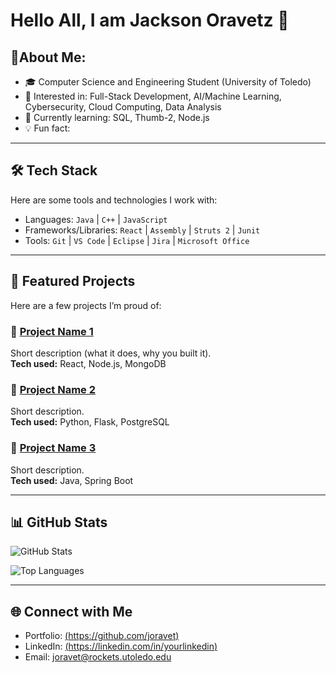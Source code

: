 # Hello All, I am Jackson Oravetz 👋

## 🚀About Me:
- 🎓 Computer Science and Engineering Student (University of Toledo)
- 💼 Interested in: Full-Stack Development, AI/Machine Learning, Cybersecurity, Cloud Computing, Data Analysis
- 🌱 Currently learning: SQL, Thumb-2, Node.js
- 💡 Fun fact:

---

## 🛠️ Tech Stack
Here are some tools and technologies I work with:

- Languages: `Java` | `C++` | `JavaScript`  
- Frameworks/Libraries: `React` | `Assembly` | `Struts 2` | `Junit`
- Tools: `Git` | `VS Code` | `Eclipse` | `Jira` | `Microsoft Office`

---

## 📂 Featured Projects
Here are a few projects I’m proud of:

### 🔹 [Project Name 1](https://github.com/yourusername/project1)
Short description (what it does, why you built it).  
**Tech used:** React, Node.js, MongoDB  

### 🔹 [Project Name 2](https://github.com/yourusername/project2)
Short description.  
**Tech used:** Python, Flask, PostgreSQL  

### 🔹 [Project Name 3](https://github.com/yourusername/project3)
Short description.  
**Tech used:** Java, Spring Boot  

---

## 📊 GitHub Stats
![GitHub Stats](https://github-readme-stats.vercel.app/api?username=yourusername&show_icons=true&theme=tokyonight)

![Top Languages](https://github-readme-stats.vercel.app/api/top-langs/?username=yourusername&layout=compact&theme=tokyonight)

---

## 🌐 Connect with Me
- Portfolio: [(https://github.com/joravet)](https://github.com/joravet) 
- LinkedIn: [(https://linkedin.com/in/yourlinkedin)](https://www.linkedin.com/in/jackson-oravetz-628003268/)  
- Email: joravet@rockets.utoledo.edu
